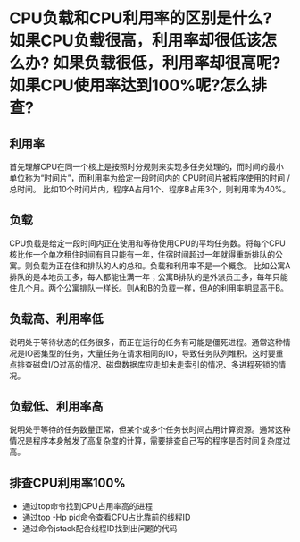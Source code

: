 # CPU负载和CPU利用率的区别是什么? 如果CPU负载很高，利用率却很低该怎么办? 如果负载很低，利用率却很高呢? 如果CPU使用率达到100%呢?怎么排查?

## 利用率
首先理解CPU在同一个核上是按照时分规则来实现多任务处理的，而时间的最小单位称为“时间片”，而利用率为给定一段时间内的 CPU时间片被程序使用的时间 / 总时间。
比如10个时间片内，程序A占用1个、程序B占用3个，则利用率为40%。

## 负载
CPU负载是给定一段时间内正在使用和等待使用CPU的平均任务数。将每个CPU核比作一个单次租住时间有且只能有一年，住宿时间超过一年就得重新排队的公寓。则负载为正在住和排队的人的总和。负载和利用率不是一个概念。
比如公寓A排队的是本地员工多，每人都能住满一年；公寓B排队的是外派员工多，每年只能住几个月。两个公寓排队一样长。则A和B的负载一样，但A的利用率明显高于B。

## 负载高、利用率低

说明处于等待状态的任务很多，而正在运行的任务有可能是僵死进程。通常这种情况是IO密集型的任务，大量任务在请求相同的IO，导致任务队列堆积。这时要重点排查磁盘I/O过高的情况、磁盘数据库应走却未走索引的情况、多进程死锁的情况。

## 负载低、利用率高

说明处于等待的任务数量正常，但某个或多个任务长时间占用计算资源。通常这种情况是程序本身触发了高复杂度的计算，需要排查自己写的程序是否时间复杂度过高。

## 排查CPU利用率100%

 - 通过top命令找到CPU占用率高的进程
 - 通过top -Hp pid命令查看CPU占比靠前的线程ID
 - 通过命令jstack配合线程ID找到出问题的代码
